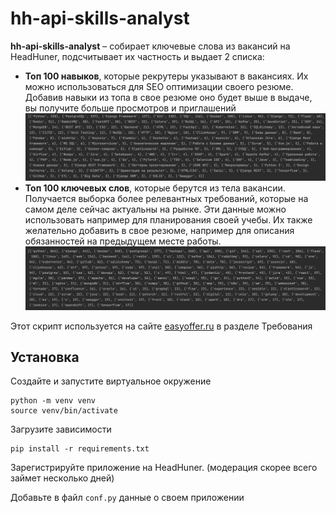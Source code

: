 # hh-api-skills-analyst

**hh-api-skills-analyst** – собирает ключевые слова из 
вакансий на HeadHuner, подсчитывает их частность и выдает 2 списка:
- **Топ 100 навыков**, которые рекрутеры указывают в вакансиях. 
Их можно использоваться для SEO оптимизации своего резюме. 
Добавив навыки из топа в свое резюме оно будет выше в выдаче, 
вы получите больше просмотров и приглашений
![skills](images/skills.png)
- **Топ 100 ключевых слов**, которые берутся из тела вакансии. 
Получается выборка более релевантных требований, которые на самом 
деле сейчас актуальны на рынке. Эти данные можно использовать 
например для планирования своей учебы. Их также желательно 
добавить в свое резюме, например для описания обязанностей на предыдущем месте работы.
![skills](images/keywords.png)

Этот скрипт используется на сайте [easyoffer.ru](https:/easyoffer.ru) в разделе Требования


## Установка
Создайте и запустите виртуальное окружение
```
python -m venv venv
source venv/bin/activate
```
Загрузите зависимости
```
pip install -r requirements.txt
```
Зарегистрируйте приложение на HeadHuner. (модерация скорее всего займет несколько дней)

Добавьте в файл `conf.py` данные о своем приложении
